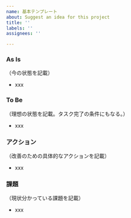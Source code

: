 ```yaml
---
name: 基本テンプレート
about: Suggest an idea for this project
title: ''
labels: ''
assignees: ''

---
```


### As Is
（今の状態を記載）

- xxx

### To Be 
（理想の状態を記載。タスク完了の条件にもなる。）

- xxx

### アクション
（改善のための具体的なアクションを記載）

- xxx

### 課題
（現状分かっている課題を記載）

- xxx
